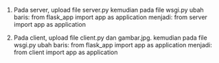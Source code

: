 1. Pada server, upload file server.py kemudian pada file wsgi.py ubah baris:
from flask_app import app as application
menjadi:
from server import app as application

2. Pada client, upload file client.py dan gambar.jpg. kemudian pada file wsgi.py ubah baris:
from flask_app import app as application
menjadi:
from client import app as application